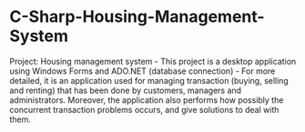 # C-Sharp-Housing-Management-System
Project: Housing management system - This project is a desktop application using Windows Forms and ADO.NET (database connection) - For more detailed, it is an application used for managing transaction (buying, selling and renting) that has been done by customers, managers and administrators. Moreover, the application also performs how possibly the concurrent transaction problems occurs, and give solutions to deal with them. 
